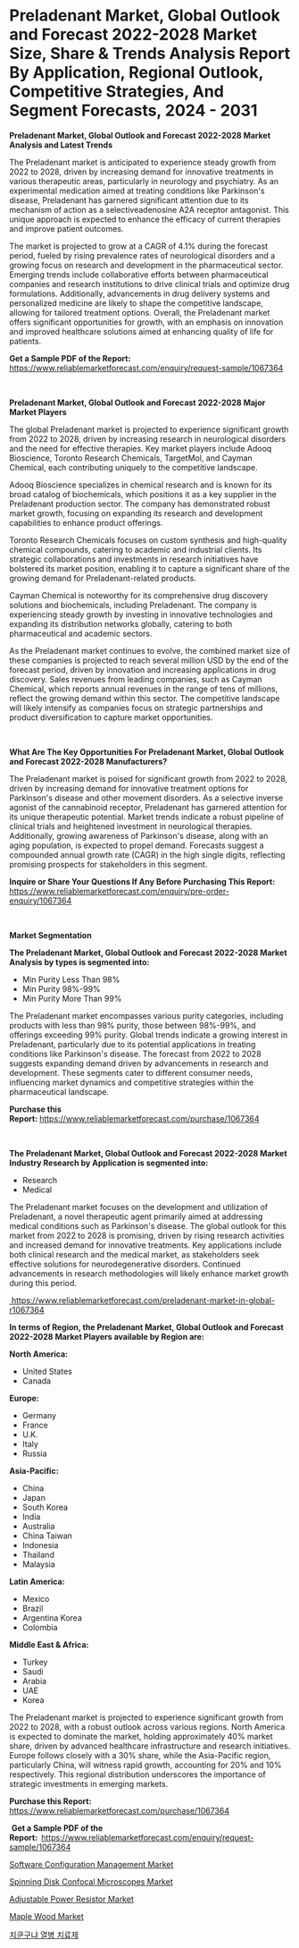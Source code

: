 <p><h1>Preladenant Market, Global Outlook and Forecast 2022-2028 Market Size, Share & Trends Analysis Report By Application, Regional Outlook, Competitive Strategies, And Segment Forecasts, 2024 - 2031</h1></p><p><strong>Preladenant Market, Global Outlook and Forecast 2022-2028 Market Analysis and Latest Trends</strong></p>
<p><p>The Preladenant market is anticipated to experience steady growth from 2022 to 2028, driven by increasing demand for innovative treatments in various therapeutic areas, particularly in neurology and psychiatry. As an experimental medication aimed at treating conditions like Parkinson's disease, Preladenant has garnered significant attention due to its mechanism of action as a selectiveadenosine A2A receptor antagonist. This unique approach is expected to enhance the efficacy of current therapies and improve patient outcomes.</p><p>The market is projected to grow at a CAGR of 4.1% during the forecast period, fueled by rising prevalence rates of neurological disorders and a growing focus on research and development in the pharmaceutical sector. Emerging trends include collaborative efforts between pharmaceutical companies and research institutions to drive clinical trials and optimize drug formulations. Additionally, advancements in drug delivery systems and personalized medicine are likely to shape the competitive landscape, allowing for tailored treatment options. Overall, the Preladenant market offers significant opportunities for growth, with an emphasis on innovation and improved healthcare solutions aimed at enhancing quality of life for patients.</p></p>
<p><strong>Get a Sample PDF of the Report:&nbsp;</strong> <a href="https://www.reliablemarketforecast.com/enquiry/request-sample/1067364">https://www.reliablemarketforecast.com/enquiry/request-sample/1067364</a></p>
<p>&nbsp;</p>
<p><strong>Preladenant Market, Global Outlook and Forecast 2022-2028 Major Market Players</strong></p>
<p><p>The global Preladenant market is projected to experience significant growth from 2022 to 2028, driven by increasing research in neurological disorders and the need for effective therapies. Key market players include Adooq Bioscience, Toronto Research Chemicals, TargetMol, and Cayman Chemical, each contributing uniquely to the competitive landscape.</p><p>Adooq Bioscience specializes in chemical research and is known for its broad catalog of biochemicals, which positions it as a key supplier in the Preladenant production sector. The company has demonstrated robust market growth, focusing on expanding its research and development capabilities to enhance product offerings.</p><p>Toronto Research Chemicals focuses on custom synthesis and high-quality chemical compounds, catering to academic and industrial clients. Its strategic collaborations and investments in research initiatives have bolstered its market position, enabling it to capture a significant share of the growing demand for Preladenant-related products.</p><p>Cayman Chemical is noteworthy for its comprehensive drug discovery solutions and biochemicals, including Preladenant. The company is experiencing steady growth by investing in innovative technologies and expanding its distribution networks globally, catering to both pharmaceutical and academic sectors.</p><p>As the Preladenant market continues to evolve, the combined market size of these companies is projected to reach several million USD by the end of the forecast period, driven by innovation and increasing applications in drug discovery. Sales revenues from leading companies, such as Cayman Chemical, which reports annual revenues in the range of tens of millions, reflect the growing demand within this sector. The competitive landscape will likely intensify as companies focus on strategic partnerships and product diversification to capture market opportunities.</p></p>
<p>&nbsp;</p>
<p><strong>What Are The Key Opportunities For Preladenant Market, Global Outlook and Forecast 2022-2028 Manufacturers?</strong></p>
<p><p>The Preladenant market is poised for significant growth from 2022 to 2028, driven by increasing demand for innovative treatment options for Parkinson's disease and other movement disorders. As a selective inverse agonist of the cannabinoid receptor, Preladenant has garnered attention for its unique therapeutic potential. Market trends indicate a robust pipeline of clinical trials and heightened investment in neurological therapies. Additionally, growing awareness of Parkinson's disease, along with an aging population, is expected to propel demand. Forecasts suggest a compounded annual growth rate (CAGR) in the high single digits, reflecting promising prospects for stakeholders in this segment.</p></p>
<p><strong>Inquire or Share Your Questions If Any Before Purchasing This Report:</strong> <a href="https://www.reliablemarketforecast.com/enquiry/pre-order-enquiry/1067364">https://www.reliablemarketforecast.com/enquiry/pre-order-enquiry/1067364</a></p>
<p>&nbsp;</p>
<p><strong>Market Segmentation</strong></p>
<p><strong>The Preladenant Market, Global Outlook and Forecast 2022-2028 Market Analysis by types is segmented into:</strong></p>
<p><ul><li>Min Purity Less Than 98%</li><li>Min Purity 98%-99%</li><li>Min Purity More Than 99%</li></ul></p>
<p><p>The Preladenant market encompasses various purity categories, including products with less than 98% purity, those between 98%-99%, and offerings exceeding 99% purity. Global trends indicate a growing interest in Preladenant, particularly due to its potential applications in treating conditions like Parkinson's disease. The forecast from 2022 to 2028 suggests expanding demand driven by advancements in research and development. These segments cater to different consumer needs, influencing market dynamics and competitive strategies within the pharmaceutical landscape.</p></p>
<p><strong>Purchase this Report:&nbsp;</strong><a href="https://www.reliablemarketforecast.com/purchase/1067364">https://www.reliablemarketforecast.com/purchase/1067364</a></p>
<p>&nbsp;</p>
<p><strong>The Preladenant Market, Global Outlook and Forecast 2022-2028 Market Industry Research by Application is segmented into:</strong></p>
<p><ul><li>Research</li><li>Medical</li></ul></p>
<p><p>The Preladenant market focuses on the development and utilization of Preladenant, a novel therapeutic agent primarily aimed at addressing medical conditions such as Parkinson's disease. The global outlook for this market from 2022 to 2028 is promising, driven by rising research activities and increased demand for innovative treatments. Key applications include both clinical research and the medical market, as stakeholders seek effective solutions for neurodegenerative disorders. Continued advancements in research methodologies will likely enhance market growth during this period.</p></p>
<p><a href="https://www.reliablemarketforecast.com/preladenant-market-in-global-r1067364">&nbsp;https://www.reliablemarketforecast.com/preladenant-market-in-global-r1067364</a></p>
<p><strong>In terms of Region, the Preladenant Market, Global Outlook and Forecast 2022-2028 Market Players available by Region are:</strong></p>
<p>
    <p> <strong> North America: </strong>
        <ul>
            <li>United States</li>
            <li>Canada</li>
        </ul>
        </p> 
    <p> <strong> Europe: </strong>
        <ul>
            <li>Germany</li>
            <li>France</li>
            <li>U.K.</li>
            <li>Italy</li>
            <li>Russia</li>
        </ul>
        </p> 
    <p> <strong> Asia-Pacific: </strong>
        <ul>
            <li>China</li>
            <li>Japan</li>
            <li>South Korea</li>
            <li>India</li>
            <li>Australia</li>
            <li>China Taiwan</li>
            <li>Indonesia</li>
            <li>Thailand</li>
            <li>Malaysia</li>
        </ul>
        </p> 
    <p> <strong> Latin America: </strong>
        <ul>
            <li>Mexico</li>
            <li>Brazil</li>
            <li>Argentina Korea</li>
            <li>Colombia</li>
        </ul>
        </p> 
    <p> <strong> Middle East & Africa: </strong>
        <ul>
            <li>Turkey</li>
            <li>Saudi</li>
            <li>Arabia</li>
            <li>UAE</li>
            <li>Korea</li>
        </ul>
    </p>
    </p>
<p><p>The Preladenant market is projected to experience significant growth from 2022 to 2028, with a robust outlook across various regions. North America is expected to dominate the market, holding approximately 40% market share, driven by advanced healthcare infrastructure and research initiatives. Europe follows closely with a 30% share, while the Asia-Pacific region, particularly China, will witness rapid growth, accounting for 20% and 10% respectively. This regional distribution underscores the importance of strategic investments in emerging markets.</p></p>
<p><strong>Purchase this Report: </strong><a href="https://www.reliablemarketforecast.com/purchase/1067364">https://www.reliablemarketforecast.com/purchase/1067364</a></p>
<p>&nbsp;<strong>Get a Sample PDF of the Report:&nbsp;&nbsp;</strong><a href="https://www.reliablemarketforecast.com/enquiry/request-sample/1067364">https://www.reliablemarketforecast.com/enquiry/request-sample/1067364</a></p>
<p><strong></strong></p>
<p><p><a href="https://www.linkedin.com/pulse/mapping-software-configuration-management-market-trends-challenges-ixhqf?trackingId=cr7djivWTEOAR%2FQfVfdDHA%3D%3D">Software Configuration Management Market</a></p><p><a href="https://www.linkedin.com/pulse/mapping-spinning-disk-confocal-microscopes-market-trends-challenges-qxyyf?trackingId=EJSCaZbTSm%2B2N4Ii%2FNAe%2BQ%3D%3D">Spinning Disk Confocal Microscopes Market</a></p><p><a href="https://medium.com/@mdmasty/the-comprehensive-adjustable-power-resistor-market-research-report-is-essential-for-understanding-7981f508b613">Adjustable Power Resistor Market</a></p><p><a href="https://issuu.com/reportprime-2/docs/maple-wood-market-size-2030.pptx_afea1a582e7eb8">Maple Wood Market</a></p><p><a href="https://github.com/sougarounis/Market-Research-Report-List-6/blob/main/339107111195.md">치쿤구냐 열병 치료제</a></p></p>
